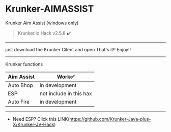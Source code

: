 # Krunker-AIMASSIST
Krunker Aim Assist (windows only)
>Krunker.io Hack v2.5.8 ✔️
__________________________________
just download the Krunker Cilent and open
That's it!!
Enjoy!!
__________________________________
Krunker functions

|Aim Assist|Work✅|
|----------|------|
|Auto Bhop|in development|
|ESP|not include in this hax| 
|Auto Fire|in development|
__________________________________
- Need ESP?
Click this LINK(https://github.com/Krunker-Java-plus-X/Krunker-JV-Hack)
